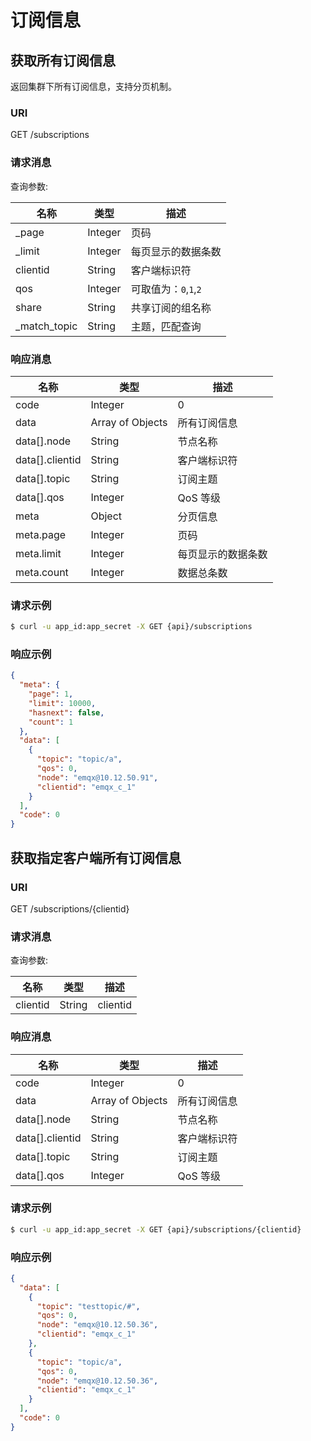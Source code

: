 # 订阅信息

## 获取所有订阅信息

返回集群下所有订阅信息，支持分页机制。

### URI

GET /subscriptions

### 请求消息

查询参数:

| 名称         | 类型    | 描述                  |
| ------------ | ------- | --------------------- |
| _page        | Integer | 页码                  |
| _limit       | Integer | 每页显示的数据条数    |
| clientid     | String  | 客户端标识符          |
| qos          | Integer | 可取值为：`0`,`1`,`2` |
| share        | String  | 共享订阅的组名称      |
| _match_topic | String  | 主题，匹配查询        |

### 响应消息

| 名称            | 类型             | 描述               |
| --------------- | ---------------- | ------------------ |
| code            | Integer          | 0                  |
| data            | Array of Objects | 所有订阅信息       |
| data[].node     | String           | 节点名称           |
| data[].clientid | String           | 客户端标识符       |
| data[].topic    | String           | 订阅主题           |
| data[].qos      | Integer          | QoS 等级           |
| meta            | Object           | 分页信息           |
| meta.page       | Integer          | 页码               |
| meta.limit      | Integer          | 每页显示的数据条数 |
| meta.count      | Integer          | 数据总条数         |

### 请求示例

```bash
$ curl -u app_id:app_secret -X GET {api}/subscriptions
```

### 响应示例

```JSON
{
  "meta": {
    "page": 1,
    "limit": 10000,
    "hasnext": false,
    "count": 1
  },
  "data": [
    {
      "topic": "topic/a",
      "qos": 0,
      "node": "emqx@10.12.50.91",
      "clientid": "emqx_c_1"
    }
  ],
  "code": 0
}
```

## 获取指定客户端所有订阅信息

### URI

GET /subscriptions/{clientid}

### 请求消息

查询参数:

| 名称     | 类型   | 描述     |
| -------- | ------ | -------- |
| clientid | String | clientid |

### 响应消息

| 名称            | 类型             | 描述         |
| --------------- | ---------------- | ------------ |
| code            | Integer          | 0            |
| data            | Array of Objects | 所有订阅信息 |
| data[].node     | String           | 节点名称     |
| data[].clientid | String           | 客户端标识符 |
| data[].topic    | String           | 订阅主题     |
| data[].qos      | Integer          | QoS 等级     |

### 请求示例

```bash
$ curl -u app_id:app_secret -X GET {api}/subscriptions/{clientid}
```

### 响应示例

```JSON
{
  "data": [
    {
      "topic": "testtopic/#",
      "qos": 0,
      "node": "emqx@10.12.50.36",
      "clientid": "emqx_c_1"
    },
    {
      "topic": "topic/a",
      "qos": 0,
      "node": "emqx@10.12.50.36",
      "clientid": "emqx_c_1"
    }
  ],
  "code": 0
}
```

